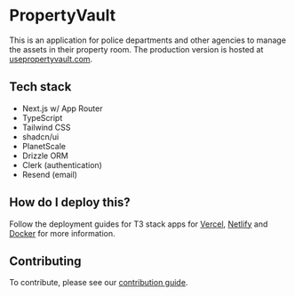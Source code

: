 # PropertyVault

This is an application for police departments and other agencies to manage the assets in their property room. The production version is hosted at [usepropertyvault.com](https://usepropertyvault.com).

## Tech stack

- Next.js w/ App Router
- TypeScript
- Tailwind CSS
- shadcn/ui
- PlanetScale
- Drizzle ORM
- Clerk (authentication)
- Resend (email)

## How do I deploy this?

Follow the deployment guides for T3 stack apps for [Vercel](https://create.t3.gg/en/deployment/vercel), [Netlify](https://create.t3.gg/en/deployment/netlify) and [Docker](https://create.t3.gg/en/deployment/docker) for more information.

## Contributing

To contribute, please see our [contribution guide](https://github.com/tmyracle/property-vault/blob/main/CONTRIBUTING.md).
